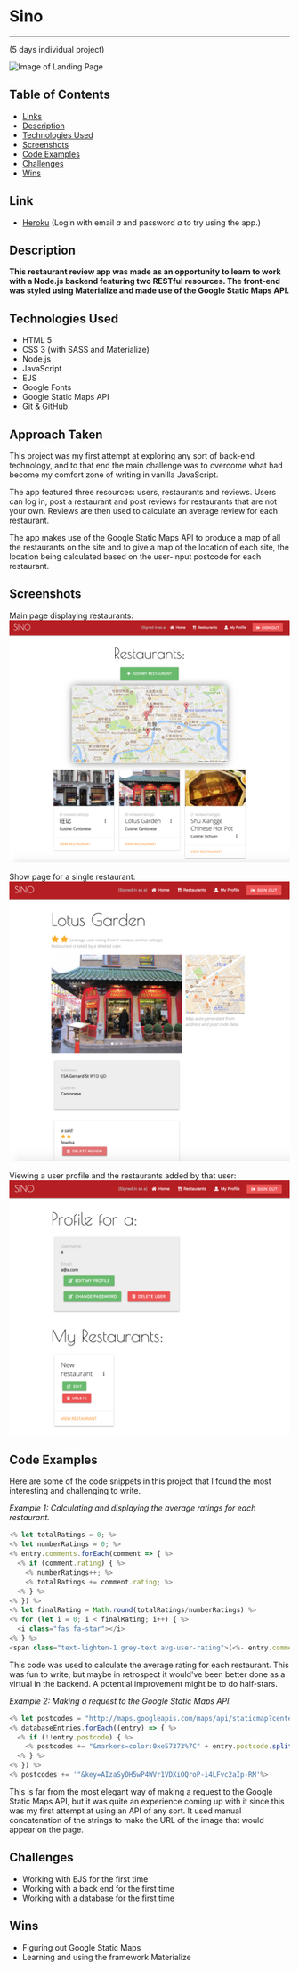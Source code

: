 # Sino
---
(5 days individual project)

![Image of Landing Page](./readme-images/landing-page.png)

## Table of Contents

* [Links](#links)
* [Description](#description)
* [Technologies Used](#technologies-used)
* [Screenshots](#screenshots)
* [Code Examples](#code-examples)
* [Challenges](#challenges)
* [Wins](#wins)

## Link

* [Heroku](https://sino-review.herokuapp.com/) (Login with email *a* and password *a* to try using the app.)

## Description

**This restaurant review app was made as an opportunity to learn to work with a Node.js backend featuring two RESTful resources. The front-end was styled using Materialize and made use of the Google Static Maps API.**

## Technologies Used

- HTML 5
- CSS 3 (with SASS and Materialize)
- Node.js
- JavaScript
- EJS
- Google Fonts
- Google Static Maps API
- Git & GitHub

## Approach Taken

This project was my first attempt at exploring any sort of back-end technology, and to that end the main challenge was to overcome what had become my comfort zone of writing in vanilla JavaScript.

The app featured three resources: users, restaurants and reviews. Users can log in, post a restaurant and post reviews for restaurants that are not your own. Reviews are then used to calculate an average review for each restaurant.

The app makes use of the Google Static Maps API to produce a map of all the restaurants on the site and to give a map of the location of each site, the location being calculated based on the user-input postcode for each restaurant.

## Screenshots

Main page displaying restaurants:
![Screenshot 1](./readme-images/screenshot1.png)

Show page for a single restaurant:
![Screenshot 2](./readme-images/screenshot2.png)

Viewing a user profile and the restaurants added by that user:
![Screenshot 3](./readme-images/screenshot3.png)

## Code Examples

Here are some of the code snippets in this project that I found the most interesting and challenging to write.

_Example 1: Calculating and displaying the average ratings for each restaurant._

```javascript
<% let totalRatings = 0; %>
<% let numberRatings = 0; %>
<% entry.comments.forEach(comment => { %>
  <% if (comment.rating) { %>
    <% numberRatings++; %>
    <% totalRatings += comment.rating; %>
  <% } %>
<% }) %>
<% let finalRating = Math.round(totalRatings/numberRatings) %>
<% for (let i = 0; i < finalRating; i++) { %>
  <i class="fas fa-star"></i>
<% } %>
<span class="text-lighten-1 grey-text avg-user-rating">(<%- entry.comments.length %> reviews/ratings)</span>
```

This code was used to calculate the average rating for each restaurant. This was fun to write, but maybe in retrospect it would've been better done as a virtual in the backend. A potential improvement might be to do half-stars.

_Example 2: Making a request to the Google Static Maps API._

```javascript
<% let postcodes = "http://maps.googleapis.com/maps/api/staticmap?center=London,UK&zoom=12&size=640x320&"%>
<% databaseEntries.forEach((entry) => { %>
  <% if (!!entry.postcode) { %>
    <% postcodes += "&markers=color:0xe57373%7C" + entry.postcode.split(' ').join(''); %>
  <% } %>
<% }) %>
<% postcodes += '"&key=AIzaSyDH5wP4WVr1VDXiOQroP-i4LFvc2aIp-RM'%>
```

This is far from the most elegant way of making a request to the Google Static Maps API, but it was quite an experience coming up with it since this was my first attempt at using an API of any sort. It used manual concatenation of the strings to make the URL of the image that would appear on the page.

## Challenges

* Working with EJS for the first time
* Working with a back end for the first time
* Working with a database for the first time

## Wins

* Figuring out Google Static Maps
* Learning and using the framework Materialize
